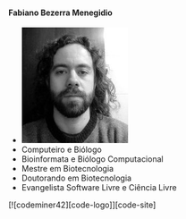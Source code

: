 <!-- .slide: class="author" -->

#### Fabiano Bezerra Menegidio

- ![avatar][avatar] <!-- .element: class="pull-right" -->
- Computeiro e Biólogo
- Bioinformata e Biólogo Computacional
- Mestre em Biotecnologia
- Doutorando em Biotecnologia
- Evangelista Software Livre e Ciência Livre

[![codeminer42][code-logo]][code-site] <!-- .element: class="no-border no-background" -->

[avatar]: ../shared/img/avatar-pb.jpg
